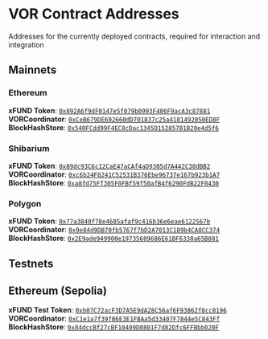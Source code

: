 # VOR Contract Addresses

Addresses for the currently deployed contracts, required for interaction and integration

## Mainnets

### Ethereum

**xFUND Token**: [`0x892A6f9dF0147e5f079b0993F486F9acA3c87881`](https://etherscan.io/address/0x892A6f9dF0147e5f079b0993F486F9acA3c87881#code)  
**VORCoordinator**: [`0xCeB679DE692660dD701837c25a4181492050ED8F`](https://etherscan.io/address/0xCeB679DE692660dD701837c25a4181492050ED8F#code)  
**BlockHashStore**: [`0x540FCdd99F4EC8cDac1345D152857B1B20e4d5f6`](https://etherscan.io/address/0x540FCdd99F4EC8cDac1345D152857B1B20e4d5f6#code)

### Shibarium

**xFUND Token**: [`0x89dc93C6c12CaE47aCAf4aD9305d7A442C30dBB2`](https://www.shibariumscan.io/token/0x89dc93C6c12CaE47aCAf4aD9305d7A442C30dBB2)  
**VORCoordinator**: [`0xc6b24F8241C52531B376Ebe96737e167b923b1A7`](https://www.shibariumscan.io/address/0xc6b24F8241C52531B376Ebe96737e167b923b1A7)  
**BlockHashStore**: [`0xa8fd75Ff305F0FBf59f50afB4f6290FdB22F0430`](https://www.shibariumscan.io/address/0xa8fd75Ff305F0FBf59f50afB4f6290FdB22F0430)

### Polygon

**xFUND Token**: [`0x77a3840f78e4685afaf9c416b36e6eae6122567b`](https://polygonscan.com/address/0x77a3840f78e4685afaf9c416b36e6eae6122567b)  
**VORCoordinator**: [`0x9e84d9DB70fb5767f7bD2A7013C189b4CA8CC374`](https://polygonscan.com/address/0x77a3840f78e4685afaf9c416b36e6eae6122567b)  
**BlockHashStore**: [`0x2E9ade949900e19735689686E61BF6338a65B881`](https://polygonscan.com/address/0x2E9ade949900e19735689686E61BF6338a65B881)

## Testnets

## Ethereum (Sepolia)

**xFUND Test Token**: [`0xb07C72acF3D7A5E9dA28C56af6F93862f8cc8196`](https://sepolia.etherscan.io/address/0xb07C72acF3D7A5E9dA28C56af6F93862f8cc8196#code)  
**VORCoordinator**: [`0xC1e1a7f39fB6E3E1FBAa5d33407F7844e5C843Ff`](https://sepolia.etherscan.io/address/0xC1e1a7f39fB6E3E1FBAa5d33407F7844e5C843Ff#code)  
**BlockHashStore**: [`0x84dccBf27cBF10409D0801F7d82Dfc6FFBbb020F`](https://sepolia.etherscan.io/address/0x84dccBf27cBF10409D0801F7d82Dfc6FFBbb020F#code) 
